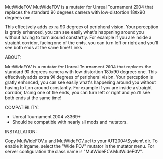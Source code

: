 MutWideFOV
MutWideFOV is a mutator for Unreal Tournament 2004 that replaces the standard 90 degrees camera with low-distortion 180x90 degrees one.

This effectively adds extra 90 degrees of peripheral vision. Your perception is gratly enhanced, you can see easily what's happening around you without having to turn around constantly. For example if you are inside a straight corridor, facing one of the ends, you can turn left or right and you'll see both ends at the same time!
Links

ABOUT:

MutWideFOV is a mutator for Unreal Tournament 2004 that replaces the
standard 90 degrees camera with low-distortion 180x90 degrees one.
This effectively adds extra 90 degrees of peripheral vision. Your 
perception is gratly enhanced, you can see easily what's happening 
around you without having to turn around constantly. For example if 
you are inside a straight corridor, facing one of the ends, you can 
turn left or right and you'll see both ends at the same time!


COMPATIBILITY:

- Unreal Tournament 2004 v3369+
- Should be compatible with nearly all mods and mutators.


INSTALLATION:

Copy MutWideFOV.u and MutWideFOV.ucl to your \UT2004\System\ dir. 
To enable it ingame, select the "Wide FOV" mutator in the mutator menu.
For server configuration the class name is "MutWideFOV.MutWideFOV".
 
